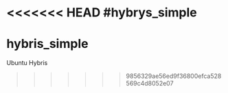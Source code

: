 <<<<<<< HEAD
#hybrys_simple
=======
# hybris_simple
Ubuntu Hybris
>>>>>>> 9856329ae56ed9f36800efca528569c4d8052e07
